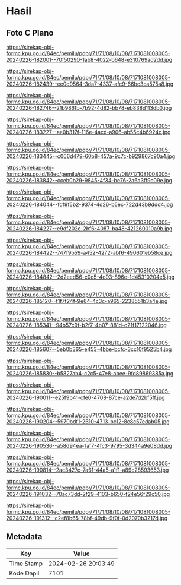 # Hasil

## Foto C Plano

https://sirekap-obj-formc.kpu.go.id/84ec/pemilu/pdpr/71/71/08/10/08/7171081008005-20240226-182001--70f50290-1ab8-4022-b648-e310769ad2dd.jpg

https://sirekap-obj-formc.kpu.go.id/84ec/pemilu/pdpr/71/71/08/10/08/7171081008005-20240226-182439--ee0d9564-3da7-4337-afc9-66bc3ca575a8.jpg

https://sirekap-obj-formc.kpu.go.id/84ec/pemilu/pdpr/71/71/08/10/08/7171081008005-20240226-182746--21b986fb-7b92-4d82-bb78-eb838d113db0.jpg

https://sirekap-obj-formc.kpu.go.id/84ec/pemilu/pdpr/71/71/08/10/08/7171081008005-20240226-183227--ae0b317f-116e-4acd-a906-ab55c4b6924c.jpg

https://sirekap-obj-formc.kpu.go.id/84ec/pemilu/pdpr/71/71/08/10/08/7171081008005-20240226-183445--c066d479-60b8-457a-9c7c-b929867c90a4.jpg

https://sirekap-obj-formc.kpu.go.id/84ec/pemilu/pdpr/71/71/08/10/08/7171081008005-20240226-183842--cceb0b29-9845-4f34-be76-2a6a3ff9c09e.jpg

https://sirekap-obj-formc.kpu.go.id/84ec/pemilu/pdpr/71/71/08/10/08/7171081008005-20240226-184044--fdf9f5b2-9374-4d26-b5ec-722d43b9ddd4.jpg

https://sirekap-obj-formc.kpu.go.id/84ec/pemilu/pdpr/71/71/08/10/08/7171081008005-20240226-184227--e9df202e-2bf6-4087-ba48-421260010a9b.jpg

https://sirekap-obj-formc.kpu.go.id/84ec/pemilu/pdpr/71/71/08/10/08/7171081008005-20240226-184422--747f9b59-a452-4272-abf6-490601eb58ce.jpg

https://sirekap-obj-formc.kpu.go.id/84ec/pemilu/pdpr/71/71/08/10/08/7171081008005-20240226-184842--2d2eed56-c0c5-4d93-896e-1d45310204e5.jpg

https://sirekap-obj-formc.kpu.go.id/84ec/pemilu/pdpr/71/71/08/10/08/7171081008005-20240226-185120--f1f7f24f-9e64-4c3c-a965-2238551b3a4e.jpg

https://sirekap-obj-formc.kpu.go.id/84ec/pemilu/pdpr/71/71/08/10/08/7171081008005-20240226-185341--94b57c9f-b2f7-4b07-881d-c21f17122046.jpg

https://sirekap-obj-formc.kpu.go.id/84ec/pemilu/pdpr/71/71/08/10/08/7171081008005-20240226-185607--5eb0b365-e453-4bbe-bcfc-3cc10f9525b4.jpg

https://sirekap-obj-formc.kpu.go.id/84ec/pemilu/pdpr/71/71/08/10/08/7171081008005-20240226-185830--b5827ab4-c2c5-47e8-abee-9fd89869385a.jpg

https://sirekap-obj-formc.kpu.go.id/84ec/pemilu/pdpr/71/71/08/10/08/7171081008005-20240226-190011--e25f9b41-cfe0-4708-87ce-a2de7d2bf5ff.jpg

https://sirekap-obj-formc.kpu.go.id/84ec/pemilu/pdpr/71/71/08/10/08/7171081008005-20240226-190204--5970bdf1-2610-4713-bc12-8c8c57edab05.jpg

https://sirekap-obj-formc.kpu.go.id/84ec/pemilu/pdpr/71/71/08/10/08/7171081008005-20240226-190536--a58d94ea-1af7-4fc3-9795-3d344a9e08dd.jpg

https://sirekap-obj-formc.kpu.go.id/84ec/pemilu/pdpr/71/71/08/10/08/7171081008005-20240226-190814--2ac3427c-7a61-44a5-a1f1-a89c28593653.jpg

https://sirekap-obj-formc.kpu.go.id/84ec/pemilu/pdpr/71/71/08/10/08/7171081008005-20240226-191032--70ac73dd-2f29-4103-b650-f24e56f29c50.jpg

https://sirekap-obj-formc.kpu.go.id/84ec/pemilu/pdpr/71/71/08/10/08/7171081008005-20240226-191312--c2ef8b65-78bf-49db-9f0f-0d2070b3217d.jpg


## Metadata

| Key        | Value               |
| ---------- | ------------------- |
| Time Stamp | 2024-02-26 20:03:49 |
| Kode Dapil | 7101                |



